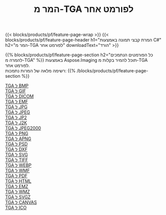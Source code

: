 ﻿---
title: המר מ-TGA לפורמט אחר 
weight: 3920
url: /he/net/conversion/from/tga 
lang: he
langdirlevel: 2
locales: zh-hans,ja,it,ru,de,es,fr,nl,id,lt,pl,pt,vi,tr,ko,zh-hant,ar,hi,th,sv,cs,uk,he
description: באמצעות Aspose.Imaging תוכל להמיר בקלות מ-TGA לפורמט אחר
---

{{< blocks/products/pf/feature-page-wrap >}}
{{< blocks/products/pf/feature-page-header h1="המרת קבצי תמונה באמצעות C#" h2="המר מ-TGA לפורמט אחר" downloadText="הורד" >}}


{{% blocks/products/pf/feature-page-section  h2="כל הפורמטים הנתמכים להמרה מ-TGA" %}}
באמצעות Aspose.Imaging תוכל להמיר בקלות מ-TGA לפורמט אחר.
<br/>
רשימה מלאה של המרות נתמכות:
{{% /blocks/products/pf/feature-page-section %}}
<div class="container-fluid productfamilypage bg-gray">
    <div class="convertypes bg-gray agp-content section">
        <div class="container">
		<div class="row other-converters">
		    <div class='col-md-2 other-converter remove-lp remove-rp'><a href="/imaging/he/net/conversion/tga-to-bmp" >TGA ל BMP</a></div><div class='col-md-2 other-converter remove-lp remove-rp'><a href="/imaging/he/net/conversion/tga-to-gif" >TGA ל GIF</a></div><div class='col-md-2 other-converter remove-lp remove-rp'><a href="/imaging/he/net/conversion/tga-to-dicom" >TGA ל DICOM</a></div><div class='col-md-2 other-converter remove-lp remove-rp'><a href="/imaging/he/net/conversion/tga-to-emf" >TGA ל EMF</a></div><div class='col-md-2 other-converter remove-lp remove-rp'><a href="/imaging/he/net/conversion/tga-to-jpg" >TGA ל JPG</a></div><div class='col-md-2 other-converter remove-lp remove-rp'><a href="/imaging/he/net/conversion/tga-to-jpeg" >TGA ל JPEG</a></div><div class='col-md-2 other-converter remove-lp remove-rp'><a href="/imaging/he/net/conversion/tga-to-jp2" >TGA ל JP2</a></div><div class='col-md-2 other-converter remove-lp remove-rp'><a href="/imaging/he/net/conversion/tga-to-j2k" >TGA ל J2K</a></div><div class='col-md-2 other-converter remove-lp remove-rp'><a href="/imaging/he/net/conversion/tga-to-jpeg2000" >TGA ל JPEG2000</a></div><div class='col-md-2 other-converter remove-lp remove-rp'><a href="/imaging/he/net/conversion/tga-to-png" >TGA ל PNG</a></div><div class='col-md-2 other-converter remove-lp remove-rp'><a href="/imaging/he/net/conversion/tga-to-apng" >TGA ל APNG</a></div><div class='col-md-2 other-converter remove-lp remove-rp'><a href="/imaging/he/net/conversion/tga-to-psd" >TGA ל PSD</a></div><div class='col-md-2 other-converter remove-lp remove-rp'><a href="/imaging/he/net/conversion/tga-to-dxf" >TGA ל DXF</a></div><div class='col-md-2 other-converter remove-lp remove-rp'><a href="/imaging/he/net/conversion/tga-to-svg" >TGA ל SVG</a></div><div class='col-md-2 other-converter remove-lp remove-rp'><a href="/imaging/he/net/conversion/tga-to-tiff" >TGA ל TIFF</a></div><div class='col-md-2 other-converter remove-lp remove-rp'><a href="/imaging/he/net/conversion/tga-to-webp" >TGA ל WEBP</a></div><div class='col-md-2 other-converter remove-lp remove-rp'><a href="/imaging/he/net/conversion/tga-to-wmf" >TGA ל WMF</a></div><div class='col-md-2 other-converter remove-lp remove-rp'><a href="/imaging/he/net/conversion/tga-to-pdf" >TGA ל PDF</a></div><div class='col-md-2 other-converter remove-lp remove-rp'><a href="/imaging/he/net/conversion/tga-to-html" >TGA ל HTML</a></div><div class='col-md-2 other-converter remove-lp remove-rp'><a href="/imaging/he/net/conversion/tga-to-emz" >TGA ל EMZ</a></div><div class='col-md-2 other-converter remove-lp remove-rp'><a href="/imaging/he/net/conversion/tga-to-wmz" >TGA ל WMZ</a></div><div class='col-md-2 other-converter remove-lp remove-rp'><a href="/imaging/he/net/conversion/tga-to-svgz" >TGA ל SVGZ</a></div><div class='col-md-2 other-converter remove-lp remove-rp'><a href="/imaging/he/net/conversion/tga-to-canvas" >TGA ל CANVAS</a></div><div class='col-md-2 other-converter remove-lp remove-rp'><a href="/imaging/he/net/conversion/tga-to-ico" >TGA ל ICO</a></div>
                </div>
        </div>
    </div>
</div>
<br/>

